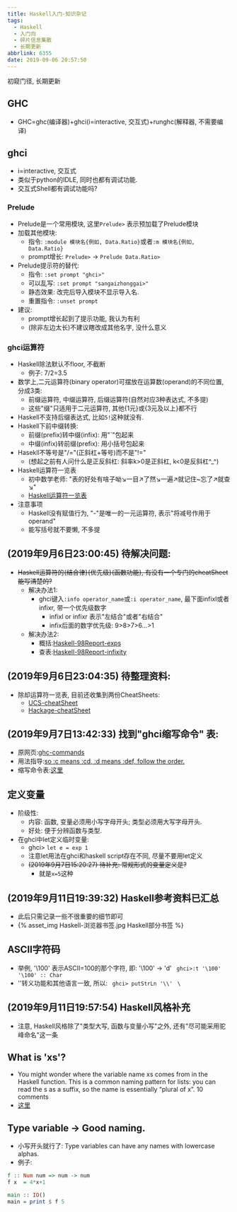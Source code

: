 ```yaml
---
title: Haskell入门-知识杂记
tags:
  - Haskell
  - 入门向
  - 碎片信息集散
  - 长期更新
abbrlink: 6355
date: 2019-09-06 20:57:50
---
```

初窥门径, 长期更新

## GHC
- GHC=ghc(编译器)+ghci(i=interactive, 交互式)+runghc(解释器, 不需要编译)

## ghci
- i=interactive, 交互式
- 类似于python的IDLE, 同时也都有调试功能.
- 交互式Shell都有调试功能吗?

### Prelude
- Prelude是一个常用模块, 这里`Prelude>` 表示预加载了Prelude模块
- 加载其他模块:
    - 指令: `:module 模块名{例如, Data.Ratio}`或者`:m 模块名{例如, Data.Ratio}`
    - prompt增长: `Prelude>` -> `Prelude Data.Ratio>`
- Prelude提示符的替代:
    - 指令: `:set prompt "ghci>"`
    - 可以乱写: `:set prompt "sangaizhonggai>"`
    - 静态效果: 改完后导入模块不显示导入名.
    - 重置指令: `:unset prompt`
- 建议:
    - prompt增长起到了提示功能, 我认为有利
    - (除非左边太长)不建议瞎改成其他名字, 没什么意义

### ghci运算符
- Haskell除法默认不floor, 不截断
    - 例子: 7/2=3.5
- 数学上,二元运算符(binary operator)可摆放在运算数(operand)的不同位置, 分成3类:
    - 前缀运算符, 中缀运算符, 后缀运算符(自然对应3种表达式, 不多提)
    - 这些"缀"只适用于二元运算符, 其他{1元}或{3元及以上}都不行
- Haskell不支持后缀表达式, 比如`5!`这种就没有.
- Haskell下前中缀转换:
    - 前缀(prefix)转中缀(infix): 用"`"包起来
    - 中缀(infix)转前缀(prefix): 用小括号包起来
- Hasekll不等号是"/="(正斜杠+等号)而不是"!="
    - (想起之前有人问什么是正反斜杠: 斜率k>0是正斜杠, k<0是反斜杠^_^)
- Haskell运算符一览表
    - 初中数学老师: "表的好处有啥子呦↘一目↗了然↘一遍↗就记住~忘了↗就查↘"
    - [Haskell运算符一览表](`https://web.archive.org/web/20220606032250/https://github.com/Linkeer365/Linkeer365.github.io/blob/hexo/source/_posts/Haskell%E5%85%A5%E9%97%A8-%E7%9F%A5%E8%AF%86%E6%9D%82%E8%AE%B0/haskell-operators.pdf`)
- 注意事项
    - Haskell没有赋值行为, "-"是唯一的一元运算符, 表示"将减号作用于operand"
    - 能写括号就不要懒, 不多提

## (2019年9月6日23:00:45) 待解决问题:
- <del>Haskell运算符的{结合律}{优先级}{函数功能}, 有没有一个专门的cheatSheet能写清楚的?</del>
    - 解决办法1:
        - ghci键入`:info operator_name`或`:i operator_name`, 最下面infixl或者infixr, 带一个优先级数字
            - infixl or infixr 表示"左结合"或者"右结合"
            - infix后面的数字优先级: 9>8>7>6...>1
    - 解决办法2:
        - 概括:[Haskell-98Report-exps](`https://web.archive.org/web/20220605141620/https://www.haskell.org/onlinereport/exps.html`)
        - 查表:[Haskell-98Report-infixity](`https://web.archive.org/web/20220605123204/https://www.haskell.org/onlinereport/decls.html`#fixity)


## (2019年9月6日23:04:35) 待整理资料:
- 除却运算符一览表, 目前还收集到两份CheatSheets:
    - [UCS-cheatSheet](`https://web.archive.org/web/20220606032333/https://github.com/Linkeer365/Linkeer365.github.io/blob/hexo/source/_posts/Haskell%E5%85%A5%E9%97%A8-%E7%9F%A5%E8%AF%86%E6%9D%82%E8%AE%B0/haskell-ucs-CheatSheet.pdf`)
    - [Hackage-cheatSheet](`https://web.archive.org/web/20220606032411/https://github.com/Linkeer365/Linkeer365.github.io/blob/hexo/source/_posts/Haskell%E5%85%A5%E9%97%A8-%E7%9F%A5%E8%AF%86%E6%9D%82%E8%AE%B0/HaskellHackageCheatSheet.pdf`)

## (2019年9月7日13:42:33) 找到"ghci缩写命令" 表:
- 原网页:[ghc-commands](`https://web.archive.org/web/20220605144457/https://github.com/ghc/ghc/blob/e3ec2e7ae94524ebd111963faf34b84d942265b4/ghc/GHCi/UI.hs`#L160)
- 用法指导:[so :c means :cd, :d means :def, follow the order.](`https://web.archive.org/web/20220605123529/https://stackoverflow.com/questions/47265489/is-there-a-list-of-ghci-abbreviated-commands`)
- 缩写命令表:[这里](`https://web.archive.org/web/20220606032440/https://github.com/Linkeer365/Linkeer365.github.io/blob/hexo/source/_posts/Haskell%E5%85%A5%E9%97%A8-%E7%9F%A5%E8%AF%86%E6%9D%82%E8%AE%B0/ghci-abbreviated-commands.pdf`)

## 定义变量
- 阶级性: 
    - 内容: 函数, 变量必须用小写字母开头; 类型必须用大写字母开头.
    - 好处: 便于分辨函数与类型.
- 在ghci中let定义临时变量:
    - ghci> `let e = exp 1`
    - 注意let用法在ghci和haskell script存在不同, 尽量不要用let定义
    - <del>(2019年9月7日15:20:27) 待补充: 常规形式的变量定义是?</del>
        - 就是`x=5`这种

## (2019年9月11日19:39:32) Haskell参考资料已汇总
- 此后只需记录一些不很重要的细节即可
- {% asset_img Haskell-浏览器书签.jpg Haskell部分书签 %}

## ASCII字符码
- 举例, '\100' 表示ASCII=100的那个字符, 即: '\100' -> 'd'
    ` ghci>:t '\100'`
    ` '\100' :: Char`
- '\'转义功能和其他语言一致, 所以:
    ` ghci> putStrLn '\\'`
    ` \`

## (2019年9月11日19:57:54) Haskell风格补充
- 注意, Haskell风格除了"类型大写, 函数与变量小写"之外, 还有"尽可能采用驼峰命名"这一条

## What is 'xs'?
- You might wonder where the variable name xs comes from in the Haskell function. This is a common naming pattern for lists: you can read the s as a suffix, so the name is essentially “plural of x”. 10 comments
- [这里](`https://web.archive.org/web/20210512024903/http://book.realworldhaskell.org/read/types-and-functions.html`#x_iB1)

## Type variable -> Good naming.
- 小写开头就行了: Type variables can have any names with lowercase alphas.
- 例子:
```haskell
f :: Num num => num -> num
f x  = 4*x+1

main :: IO()
main = print $ f 5
```



